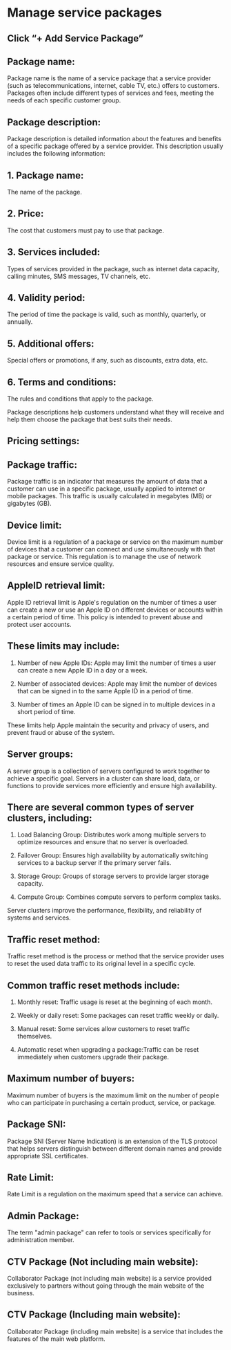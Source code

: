 # Manage service packages
## Click “+ Add Service Package”

## Package name:
Package name is the name of a service package that a service provider (such as telecommunications, internet, cable TV, etc.) offers to customers. Packages often include different types of services and fees, meeting the needs of each specific customer group.

## Package description:
Package description is detailed information about the features and benefits of a specific package offered by a service provider. This description usually includes the following information:

## 1. Package name:
The name of the package.

## 2. Price:
The cost that customers must pay to use that package.

## 3. Services included:
Types of services provided in the package, such as internet data capacity, calling minutes, SMS messages, TV channels, etc.

## 4. Validity period:
The period of time the package is valid, such as monthly, quarterly, or annually.

## 5. Additional offers:
Special offers or promotions, if any, such as discounts, extra data, etc.

## 6. Terms and conditions:
The rules and conditions that apply to the package.

Package descriptions help customers understand what they will receive and help them choose the package that best suits their needs.

## Pricing settings:

## Package traffic:
Package traffic is an indicator that measures the amount of data that a customer can use in a specific package, usually applied to internet or mobile packages. This traffic is usually calculated in megabytes (MB) or gigabytes (GB).

## Device limit:
Device limit is a regulation of a package or service on the maximum number of devices that a customer can connect and use simultaneously with that package or service. This regulation is to manage the use of network resources and ensure service quality.

## AppleID retrieval limit:
Apple ID retrieval limit is Apple's regulation on the number of times a user can create a new or use an Apple ID on different devices or accounts within a certain period of time. This policy is intended to prevent abuse and protect user accounts.

## These limits may include:

1. Number of new Apple IDs: Apple may limit the number of times a user can create a new Apple ID in a day or a week.

2. Number of associated devices: Apple may limit the number of devices that can be signed in to the same Apple ID in a period of time.

3. Number of times an Apple ID can be signed in to multiple devices in a short period of time.

These limits help Apple maintain the security and privacy of users, and prevent fraud or abuse of the system.

## Server groups:
A server group is a collection of servers configured to work together to achieve a specific goal. Servers in a cluster can share load, data, or functions to provide services more efficiently and ensure high availability.

## There are several common types of server clusters, including:

1. Load Balancing Group: Distributes work among multiple servers to optimize resources and ensure that no server is overloaded.

2. Failover Group: Ensures high availability by automatically switching services to a backup server if the primary server fails.

3. Storage Group: Groups of storage servers to provide larger storage capacity.

4. Compute Group: Combines compute servers to perform complex tasks.

Server clusters improve the performance, flexibility, and reliability of systems and services.

## Traffic reset method:
Traffic reset method is the process or method that the service provider uses to reset the used data traffic to its original level in a specific cycle.

## Common traffic reset methods include:
1. Monthly reset: Traffic usage is reset at the beginning of each month.

2. Weekly or daily reset: Some packages can reset traffic weekly or daily.

3. Manual reset: Some services allow customers to reset traffic themselves.

4. Automatic reset when upgrading a package:Traffic can be reset immediately when customers upgrade their package.

## Maximum number of buyers:
Maximum number of buyers is the maximum limit on the number of people who can participate in purchasing a certain product, service, or package.

## Package SNI:
Package SNI (Server Name Indication) is an extension of the TLS protocol that helps servers distinguish between different domain names and provide appropriate SSL certificates.

## Rate Limit:
Rate Limit is a regulation on the maximum speed that a service can achieve.

## Admin Package:
The term "admin package" can refer to tools or services specifically for administration member.

## CTV Package (Not including main website):
Collaborator Package (not including main website) is a service provided exclusively to partners without going through the main website of the business.

## CTV Package (Including main website):
Collaborator Package (including main website) is a service that includes the features of the main web platform.
